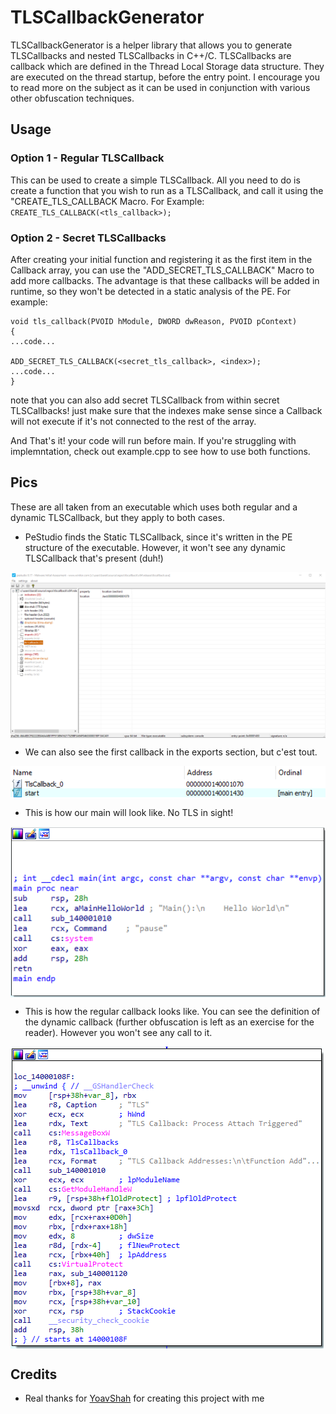 # TLSCallbackGenerator
TLSCallbackGenerator is a helper library that allows you to generate TLSCallbacks and nested TLSCallbacks in C++/C.
TLSCallbacks are callback which are defined in the Thread Local Storage data structure. They are executed on the thread startup, before the entry point.
I encourage you to read more on the subject as it can be used in conjunction with various other obfuscation techniques. 

  ## Usage
  ### Option 1 - Regular TLSCallback
  This can be used to create a simple TLSCallback. All you need to do is create a function that you wish to run as a TLSCallback, and call it using the "CREATE_TLS_CALLBACK Macro. 
  For Example:
 `CREATE_TLS_CALLBACK(<tls_callback>);`
  ### Option 2 - Secret TLSCallbacks
  After creating your initial function and registering it as the first item in the Callback array, you can use the "ADD_SECRET_TLS_CALLBACK" Macro to add more callbacks. The advantage is that these callbacks will be added in runtime, so they won't be detected in a static analysis of the PE.
  For example:
   ```
   void tls_callback(PVOID hModule, DWORD dwReason, PVOID pContext)
  {
  ...code...
  
  ADD_SECRET_TLS_CALLBACK(<secret_tls_callback>, <index>);
  ...code...
  }
  ```
  note that you can also add secret TLSCallback from within secret TLSCallbacks! just make sure that the indexes make sense since a Callback will not execute if it's not connected to the rest of the array.
  
  And That's it! your code will run before main. If you're struggling with implemntation, check out example.cpp to see how to use both functions.

  ## Pics
  These are all taken from an executable which uses both regular and a dynamic TLSCallback, but they apply to both cases.
  
  * PeStudio finds the Static TLSCallback, since it's written in the PE structure of the executable. However, it won't see any dynamic TLSCallback that's present (duh!)
<img align="center" src="https://raw.githubusercontent.com/barakinio/TLSCallbackGenerator/master/images/PeStudio.png" />

  * We can also see the first callback in the exports section, but c'est tout.
<img align="center" src="https://raw.githubusercontent.com/barakinio/TLSCallbackGenerator/master/images/exports.png" />

  * This is how our main will look like. No TLS in sight!
<img align="center" src="https://raw.githubusercontent.com/barakinio/TLSCallbackGenerator/master/images/main.png" />

  * This is how the regular callback looks like. You can see the definition of the dynamic callback (further obfuscation is left as an exercise for the reader). However you won't see any call to it.
<img align="center" src="https://raw.githubusercontent.com/barakinio/TLSCallbackGenerator/master/images/Initial%20callback.png" />



  ## Credits
  * Real thanks for [YoavShah](https://github.com/yoavshah) for creating this project with me 

